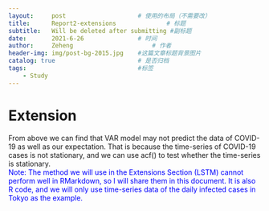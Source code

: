```yaml
---
layout:     post   				    # 使用的布局（不需要改）
title:      Report2-extensions 				# 标题 
subtitle:   Will be deleted after submitting #副标题
date:       2021-6-26 				# 时间
author:     Zeheng 						# 作者
header-img: img/post-bg-2015.jpg 	#这篇文章标题背景图片
catalog: true 						# 是否归档
tags:								#标签
    - Study
---
```


# Extension
  
From above we can find that VAR model may not predict the data of COVID-19 as well as our expectation. That is because the time-series of COVID-19 cases is not stationary, and we can use acf() to test whether the time-series is stationary.  
<font color=Blue>Note: The method we will use in the Extensions Section (LSTM) cannot perform well in RMarkdown, so I will share them in this document. It is also R code, and we will only use time-series data of the daily infected cases in Tokyo as the example.</font>  
